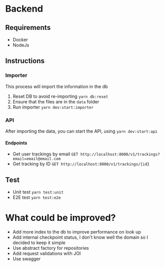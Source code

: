# Backend

## Requirements

* Docker
* NodeJs

## Instructions

### Importer

This process will import the information in the db

1. Reset DB to avoid re-importing `yarn db:reset`
2. Ensure that the files are in the `data` folder
3. Run importer `yarn dev:start:importer`

### API

After importing the data, you can start the API, using `yarn dev:start:api`

#### Endpoints

* Get user trackings by email `GET http://localhost:8000/v1/trackings?email=email@email.com`
* Get tracking by ID `GET http://localhost:8000/v1/trackings/{id}`


## Test

* Unit test `yarn test:unit`
* E2E test `yarn test:e2e`

# What could be improved?

* Add more index to the db to improve performance on look up
* Add internal checkpoint status, I don't know well the domain so I decided to keep it simple
* Use abstract factory for repositories
* Add request validations with JOI
* Use swagger
